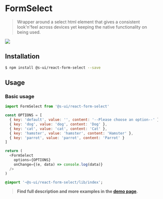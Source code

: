 # FormSelect

> Wrapper around a select html element that gives a consistent look'n'feel across devices yet keeping the native functionality on being used.

![](https://user-images.githubusercontent.com/1561955/51612938-bce53d80-1f22-11e9-95f8-75ac892a4f5e.png)

## Installation

```sh
$ npm install @s-ui/react-form-select --save
```

## Usage

### Basic usage
```js
import FormSelect from '@s-ui/react-form-select'

const OPTIONS = [
  { key: 'default', value: '', content: '--Please choose an option--' },
  { key: 'dog', value: 'dog', content: 'Dog' },
  { key: 'cat', value: 'cat', content: 'Cat' },
  { key: 'hamster', value: 'hamster', content: 'Hamster' },
  { key: 'parrot', value: 'parrot', content: 'Parrot' }
]

return (
  <FormSelect
    options={OPTIONS}
    onChange={(e, data) => console.log(data)}
  />
)
```

```sass
@import '~@s-ui/react-form-select/lib/index';
```

> **Find full description and more examples in the [demo page](#).**